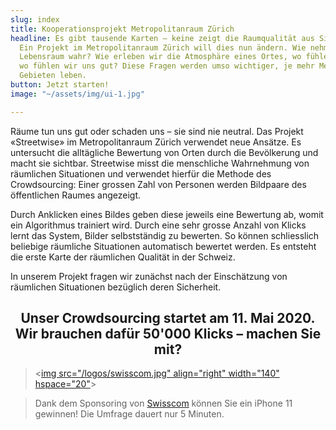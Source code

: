 ```yaml
---
slug: index
title: Kooperationsprojekt Metropolitanraum Zürich
headline: Es gibt tausende Karten – keine zeigt die Raumqualität aus Sicht der Bevölkerung.
  Ein Projekt im Metropolitanraum Zürich will dies nun ändern. Wie nehmen wir unseren
  Lebensraum wahr? Wie erleben wir die Atmosphäre eines Ortes, wo fühlen wir uns sicher,
  wo fühlen wir uns gut? Diese Fragen werden umso wichtiger, je mehr Menschen in städtischen
  Gebieten leben.
button: Jetzt starten!
image: "~/assets/img/ui-1.jpg"

---
```

Räume tun uns gut oder schaden uns – sie sind nie neutral. Das Projekt «Streetwise» im Metropolitanraum Zürich verwendet neue Ansätze. Es untersucht die alltägliche Bewertung von Orten durch die Bevölkerung und macht sie sichtbar. Streetwise misst die menschliche Wahrnehmung von räumlichen Situationen und verwendet hierfür die Methode des Crowdsourcing: Einer grossen Zahl von Personen werden Bildpaare des öffentlichen Raumes angezeigt.

Durch Anklicken eines Bildes geben diese jeweils eine Bewertung ab, womit ein Algorithmus trainiert wird. Durch eine sehr grosse Anzahl von Klicks lernt das System, Bilder selbstständig zu bewerten. So können schliesslich beliebige räumliche Situationen automatisch bewertet werden. Es entsteht die erste Karte der räumlichen Qualität in der Schweiz.

In unserem Projekt fragen wir zunächst nach der Einschätzung von räumlichen Situationen bezüglich deren Sicherheit.

<center>

## Unser Crowdsourcing startet am 11. Mai 2020. Wir brauchen dafür 50'000 Klicks – machen Sie mit?

</center>

> <[img src="/logos/swisscom.jpg" align="right" width="140" hspace="20"](https://swisscom.ch)>

> Dank dem Sponsoring von [Swisscom](https://swisscom.ch) können Sie ein iPhone 11 gewinnen! Die Umfrage dauert nur 5 Minuten.